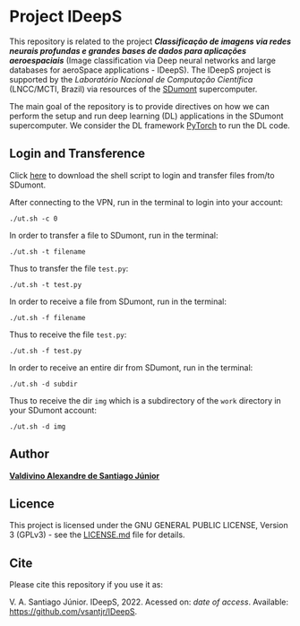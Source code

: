 # Project IDeepS

This repository is related to the project ***Classificação de imagens via redes neurais profundas e grandes bases de dados para aplicações aeroespaciais*** (Image classification via Deep neural networks and large databases for aeroSpace applications - IDeepS). The IDeepS project is supported by the *Laboratório Nacional de Computação Científica* (LNCC/MCTI, Brazil) via resources of the [SDumont](http://sdumont.lncc.br) supercomputer.

The main goal of the repository is to provide directives on how we can perform the setup and run deep learning (DL) applications in the SDumont supercomputer. We consider the DL framework [PyTorch](https://pytorch.org/) to run the DL code.


## Login and Transference

Click [here](./Utils/ut.sh) to download the shell script to login and transfer files from/to SDumont.


After connecting to the VPN, run in the terminal to login into your account:

```
./ut.sh -c 0
```

In order to transfer a file to SDumont, run in the terminal:

```
./ut.sh -t filename
```
Thus to transfer the file ```test.py```:

```./ut.sh -t test.py```

In order to receive a file from SDumont, run in the terminal:

```
./ut.sh -f filename
```

Thus to receive the file ```test.py```:

```./ut.sh -f test.py```

In order to receive an entire dir from SDumont, run in the terminal:

```
./ut.sh -d subdir
```

Thus to receive the dir ```img``` which is a subdirectory of the ```work``` directory in your SDumont account:

```
./ut.sh -d img
```




## Author

[**Valdivino Alexandre de Santiago J&uacute;nior**](https://www.linkedin.com/in/valdivino-alexandre-de-santiago-j%C3%BAnior-103109206/?locale=en_US)

## Licence

This project is licensed under the GNU GENERAL PUBLIC LICENSE, Version 3 (GPLv3) - see the [LICENSE.md](LICENSE) file for details.

## Cite

Please cite this repository if you use it as:

V. A. Santiago J&uacute;nior. IDeepS, 2022. Acessed on: *date of access*. Available: https://github.com/vsantjr/IDeepS. 